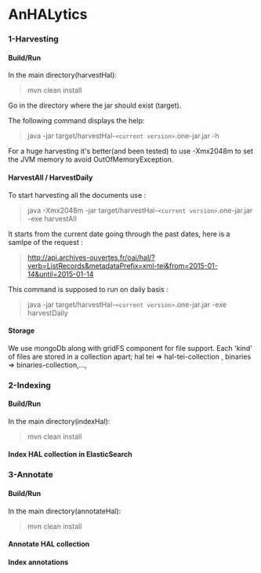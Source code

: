 # AnHALytics

### 1-Harvesting
#### Build/Run
In the main directory(harvestHal):

>mvn clean install

Go in the directory where the jar should exist (target).

The following command displays the help:

>java -jar target/harvestHal-```<current version>```.one-jar.jar -h

For a huge harvesting it's better(and been tested) to use -Xmx2048m to set the JVM memory to avoid OutOfMemoryException.

#### HarvestAll / HarvestDaily
To start harvesting all the documents use :

>java -Xmx2048m -jar target/harvestHal-```<current version>```.one-jar.jar -exe harvestAll

It starts from the current date going through the past dates, here is a samlpe of the request :

>http://api.archives-ouvertes.fr/oai/hal/?verb=ListRecords&metadataPrefix=xml-tei&from=2015-01-14&until=2015-01-14


This command is supposed to run on daily basis :

>java -jar target/harvestHal-```<current version>```.one-jar.jar -exe harvestDaily

#### Storage
We use mongoDb along with gridFS component for file support.
Each 'kind' of files are stored in a collection apart; hal tei => hal-tei-collection , binaries => binaries-collection,..., 

<!-- other additional collections may be added (authors, institutions....) -->



### 2-Indexing
#### Build/Run
In the main directory(indexHal):

>mvn clean install

#### Index HAL collection in ElasticSearch


### 3-Annotate
#### Build/Run
In the main directory(annotateHal):

>mvn clean install

#### Annotate HAL collection


#### Index annotations




